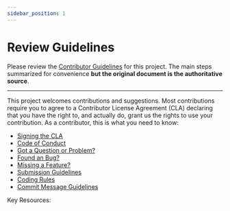 ```yaml
---
sidebar_position: 1
---
```


# Review Guidelines

Please review the [Contributor Guidelines](https://github.com/Azure/static-web-apps-cli/blob/main/CONTRIBUTING.md) for this project. The main steps summarized for convenience **but the original document is the authoritative source**.

---

This project welcomes contributions and suggestions. Most contributions require you to agree to a Contributor License Agreement (CLA) declaring that you have the right to, and actually do, grant us the rights to use your contribution. As a contributor, this is what you need to know:

  - [Signing the CLA](#signing-the-cla)
  - [Code of Conduct](#code-of-conduct)
  - [Got a Question or Problem?](#got-a-question-or-problem)
  - [Found an Bug?](#found-an-bug)
  - [Missing a Feature?](#missing-a-feature)
  - [Submission Guidelines](#submission-guidelines)
  - [Coding Rules](#coding-rules)
  - [Commit Message Guidelines](#commit-message-guidelines)

Key Resources:

[cla]: https://cla.opensource.microsoft.com
[coc]: https://opensource.microsoft.com/codeofconduct/
[coc-faq]: https://opensource.microsoft.com/codeofconduct/faq/
[coc-email]: mailto:opencode@microsoft.com
[coc-swa-cli]: https://github.com/azure/static-web-apps-cli/blob/main/CODE_OF_CONDUCT.md
[github]: https://github.com/azure/static-web-apps-cli
[github-issues]: https://github.com/azure/static-web-apps-cli/issues/new/choose
[github-pull-request]: https://github.com/azure/static-web-apps-cli/pulls
[twitter]: https://twitter.com/AzureStaticApps
[stackoverflow]: https://stackoverflow.com/questions/tagged/swa-cli
[dev-doc]: https://github.com/azure/static-web-apps-cli/blob/main/docs/DEVELOPER.md
